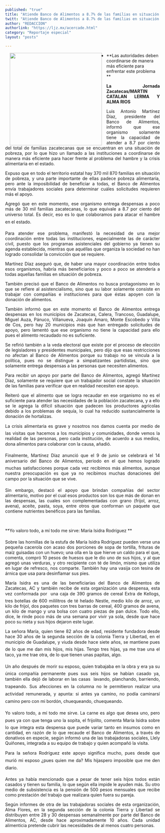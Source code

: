 ```yaml
---
published: "true"
title: "Atiende Banco de Alimentos a 8.7% de las familias en situación de pobreza: Martínez"
twitt: "Atiende Banco de Alimentos a 8.7% de las familias en situación de pobreza: Martínez"
author: "REDACCION"
authorlink: "https://ljz.mx/acercade.html"
category: "Reportaje especial"
layout: "posts"

---
```


<img src="http://ljz.mx/images/stories/fotos_mayo2013/banco 1.jpg" border="0" width="300" style="margin-left: 15px; margin-right: 15px; float: left;" />

*   **Las autoridades deben coordinarse de manera más eficiente para enfrentar este problema  
    **

<p style="text-align: justify;">
  <strong>La Jornada Zacatecas/MARTIN CATALAN LERMA Y ALMA RIOS</strong>
</p>

<p style="text-align: justify;">
  Luis Antonio Martínez Díaz, presidente del Banco de Alimentos, informó que ese organismo solamente tiene la capacidad de atender a 8.7 por ciento del total de familias zacatecanas que se encuentran en una situación de pobreza, por lo que hizo un llamado a las instituciones a coordinarse de manera más eficiente para hacer frente al problema del hambre y la crisis alimentaria en el estado.
</p>

<p style="text-align: justify;">
  Expuso que en todo el territorio estatal hay 370 mil 870 familias en situación de pobreza, y una parte importante de ellas padece pobreza alimentaria, pero ante la imposibilidad de beneficiar a todas, el Banco de Alimentos envía trabajadores sociales para determinar cuáles solicitudes requieren más el apoyo.
</p>

<p style="text-align: justify;">
  Agregó que en este momento, ese organismo entrega despensas a poco más de 30 mil familias zacatecanas, lo que equivale a 8.7 por ciento del universo total. Es decir, eso es lo que colaboramos para atacar el hambre en el estado.
</p>

<p style="text-align: justify;">
  Para atender ese problema, manifestó la necesidad de una mejor coordinación entre todas las instituciones, especialmente las de carácter civil, puesto que los programas asistenciales del gobierno ya tienen su agenda establecida, mientras que aquéllas que organiza la sociedad no han logrado consolidar la convicción que se requiere.
</p>

<p style="text-align: justify;">
  Martínez Díaz aseguró que, de haber una mayor coordinación entre todos esos organismos, habría más beneficiarios y poco a poco se atendería a todas aquellas familias en situación de pobreza.
</p>

<p style="text-align: justify;">
  También precisó que el Banco de Alimentos no busca protagonismo en lo que se refiere al asistencialismo, sino que su labor solamente consiste en trabajar con compañías e instituciones para que éstas apoyen con la donación de alimentos.
</p>

<p style="text-align: justify;">
  También informó que en este momento el Banco de Alimentos entrega despensas en los municipios de Zacatecas, Calera, Trancoso, Guadalupe, Miguel Auza, Pánuco, Villanueva, Joaquín Amaro, Monte Escobedo y Villa de Cos, pero hay 20 municipios más que han entregado solicitudes de apoyo, pero lamentó que ese organismo no tiene la capacidad para ello pues el alimento recaudado no es suficiente.
</p>

<p style="text-align: justify;">
  Se refirió también a la veda electoral que existe por el proceso de elección de legisladores y presidentes municipales, pero dijo que esas restricciones no afectan al Banco de Alimentos porque su trabajo no se vincula a la política, pues no se distingue a simpatizantes partidistas, sino que solamente entrega despensas a las personas que necesiten alimentos.
</p>

<p style="text-align: justify;">
  Para recibir un apoyo por parte del Banco de Alimentos, agregó Martínez Díaz, solamente se requiere que un trabajador social constate la situación de las familias para verificar que en realidad necesiten ese apoyo.
</p>

<p style="text-align: justify;">
  Reiteró que el alimento que se logra recaudar en ese organismo no es el suficiente para atender las necesidades de la población zacatecana, y a ello se le agrega la difícil situación que padecen los productores agrícolas debido a los problemas de sequía, lo cual ha reducido sustancialmente la donación de hortalizas.
</p>

<p style="text-align: justify;">
  La crisis alimentaria es grave y nosotros nos damos cuenta por medio de las visitas que hacemos a los municipios y comunidades, donde vemos la realidad de las personas, pero cada institución, de acuerdo a sus medios, dona alimentos para colaborar con la causa, añadió.
</p>

<p style="text-align: justify;">
  Finalmente, Martínez Díaz anunció que el 9 de junio se celebrará el 14 aniversario del Banco de Alimentos, periodo en el que hemos logrado muchas satisfacciones porque cada vez recibimos más alimentos, aunque nuestra preocupación es que ya no recibimos muchas donaciones del campo por la situación que se vive.
</p>

<p style="text-align: justify;">
  Sin embargo, destacó el apoyo que brindan compañías del sector alimentario, motivo por el cual esos productos son los que más de donan en las despensas, las cuales son complementadas con grano (frijol, arroz, avena), aceite, pasta, soya, entre otros que conforman un paquete que contiene nutrientes benéficos para las familias.
</p>

<p style="text-align: justify;">
   
</p>

**Yo valoro todo, a mí todo me sirve: María Isidra Rodríguez **

<p style="text-align: justify;">
  Sobre las hornillas de la estufa de María Isidra Rodríguez pueden verse una pequeña cacerola con acaso dos porciones de sopa de tortilla, frituras de maíz guisadas con un huevo; una olla en la que hierve un caldo para el que, comenta, compró 10 pesos de huesos que le dio uno de sus hijos, y al que agregó unas verduras, y otro recipiente con té de limón, mismo que utiliza en lugar de refresco, nos comparte. También hay una vasija con tesina de árnica que usa para desinflamar sus pies.
</p>

<p style="text-align: justify;">
  María Isidra es una de las beneficiarias del Banco de Alimentos de Zacatecas, AC y también recibe de esta organización una despensa, esta vez conformada por  una caja de 390 gramos de cereal Extra de Kellogs, tres botellas de 600 mililitros de té helado Nestle, medio kilo de arroz, un kilo de frijol, dos paquetes con tres barras de cereal, 400 gramos de avena, un kilo de mango y una bolsa con cuatro piezas de pan dulce. Todo ello, dice, le rinde poco más de una semana por vivir ya sola, desde que hace poco su nieta y sus hijos dejaron este lugar.
</p>

<p style="text-align: justify;">
  La señora María, quien tiene 82 años de edad, residente fundadora desde hace 30 años de la segunda sección de la colonia Tierra y Libertad, en el municipio de Guadalupe, y viuda desde hace siete años, se mantiene pues de lo que me dan mis hijos, mis hijas. Tengo tres hijas, ya me trae una el taco, ya me trae otra, de lo que tienen unas papitas, algo.
</p>

<p style="text-align: justify;">
  Un año después de morir su esposo, quien trabajaba en la obra y era ya su única compañía permanente pues sus seis hijos se habían casado ya, también ella dejó de laborar en las casas  lavando, planchando, barriendo, trapeando. Sus afecciones en la columna no le permitieron realizar una actividad remunerada, y apunta: si antes ya camino, no podía caminarsí camino pero con mi bordón, chuequeando, chuequeando.
</p>

<p style="text-align: justify;">
  Yo valoro todo, a mí todo me sirve. La carne es algo que desea uno, pero pues ya con que tenga uno la sopita, el frijolito, comenta María Isidra sobre lo que integra esta despensa que puede variar tanto en insumos como en cantidad, en razón de lo que recaude el Banco de Alimentos, a través de donativos en especie, según informó una de las trabajadoras sociales, Llely Quiñones, integrada a su equipo de trabajo y quien acompañó la visita.
</p>

<p style="text-align: justify;">
  Para la señora Rodríguez este apoyo significa mucho, pues desde que murió mi esposo ¿pues quien me da? Mis hijaspero imposible que me den diario.
</p>

<p style="text-align: justify;">
  Antes ya había mencionado que a pesar de tener seis hijos todos están casados y tienen su familia, lo que según ella impide le ayuden más. Su otro medio de subsistencia es la pensión de 500 pesos mensuales que recibe como prestación del trabajo que realizara quien fuera su pareja.
</p>

<p style="text-align: justify;">
  Según informes de otra de las trabajadoras sociales de esta organización, Alma Flores, en la segunda sección de la colonia Tierra y Libertad se distribuyen entre 28 y 30 despensas semanalmente por parte del Banco de Alimentos, AC, desde hace aproximadamente 10 años. Cada unidad alimenticia pretende cubrir las necesidades de al menos cuatro personas.
</p>
